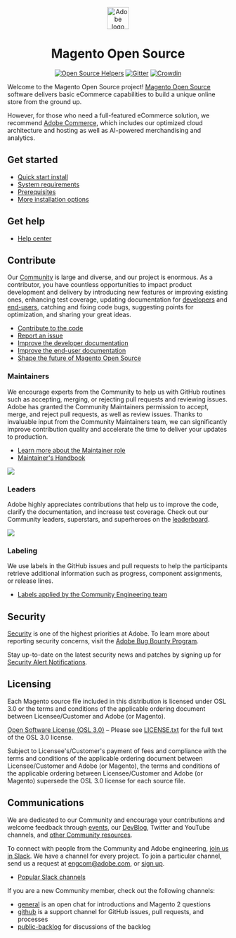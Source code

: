 
<p align="center">
<a href="https://magento.com/products/magento-open-source">
<img alt="Adobe logo" height="50px" src="https://www.adobe.com/content/dam/cc/icons/Adobe_Corporate_Horizontal_Red_HEX.svg"/>
</a>
</p>

<h1 align="center">Magento Open Source</h1>

<p align="center">
<a href="https://www.codetriage.com/magento/magento2"><img src="https://www.codetriage.com/magento/magento2/badges/users.svg" alt="Open Source Helpers" /></a>
<a href="https://gitter.im/magento/magento2?utm_source=badge&amp;utm_medium=badge&amp;utm_campaign=pr-badge"><img src="https://badges.gitter.im/Join%20Chat.svg" alt="Gitter" /></a> <a href="https://crowdin.com/project/magento-2"><img src="https://d322cqt584bo4o.cloudfront.net/magento-2/localized.svg" alt="Crowdin" /></a>
</p>

Welcome to the Magento Open Source project! [Magento Open Source](https://magento.com/products/magento-open-source) software delivers basic eCommerce capabilities to build a unique online store from the ground up.

However, for those who need a full-featured eCommerce solution, we recommend [Adobe Commerce](https://magento.com/products/magento-commerce), which includes our optimized cloud architecture and hosting as well as AI-powered merchandising and analytics.

## Get started

- [Quick start install](https://experienceleague.adobe.com/docs/commerce-operations/installation-guide/composer.html)
- [System requirements](https://experienceleague.adobe.com/docs/commerce-operations/installation-guide/system-requirements.html)
- [Prerequisites](https://experienceleague.adobe.com/docs/commerce-operations/installation-guide/prerequisites/overview.html)
- [More installation options](https://experienceleague.adobe.com/docs/commerce-operations/installation-guide/overview.html)

## Get help

- [Help center](https://support.magento.com/hc/en-us)

## Contribute

Our [Community](https://opensource.magento.com/) is large and diverse, and our project is enormous. As a contributor, you have countless opportunities to impact product development and delivery by introducing new features or improving existing ones, enhancing test coverage, updating documentation for [developers](https://developer.adobe.com/commerce/docs/) and [end-users](https://experienceleague.adobe.com/docs/commerce-admin/user-guides/home.html), catching and fixing code bugs, suggesting points for optimization, and sharing your great ideas.

- [Contribute to the code](https://developer.adobe.com/commerce/contributor/guides/code-contributions/)
- [Report an issue](https://developer.adobe.com/commerce/contributor/guides/code-contributions/#report)
- [Improve the developer documentation](https://github.com/magento/devdocs)
- [Improve the end-user documentation](https://github.com/magento/merchdocs)
- [Shape the future of Magento Open Source](https://developer.adobe.com/open/magento)

### Maintainers

We encourage experts from the Community to help us with GitHub routines such as accepting, merging, or rejecting pull requests and reviewing issues. Adobe has granted the Community Maintainers permission to accept, merge, and reject pull requests, as well as review issues. Thanks to invaluable input from the Community Maintainers team, we can significantly improve contribution quality and accelerate the time to deliver your updates to production.

- [Learn more about the Maintainer role](https://developer.adobe.com/commerce/contributor/guides/maintainers/)
- [Maintainer's Handbook](https://developer.adobe.com/commerce/contributor/guides/maintainers/handbook/)

[![](https://raw.githubusercontent.com/wiki/magento/magento2/images/maintainers.png)](https://magento.com/magento-contributors#maintainers)

### Leaders

Adobe highly appreciates contributions that help us to improve the code, clarify the documentation, and increase test coverage. Check out our Community leaders, superstars, and superheroes on the [leaderboard](https://magento.biterg.io/app/kibana#/dashboard/41dc0c60-fa06-11eb-bbaa-dd6ca6f8fda8?_g=()).

[![](https://raw.githubusercontent.com/wiki/magento/magento2/images/contributors.png)](https://magento.com/magento-contributors)

### Labeling

We use labels in the GitHub issues and pull requests to help the participants retrieve additional information such as progress, component assignments, or release lines.

- [Labels applied by the Community Engineering team](https://developer.adobe.com/commerce/contributor/guides/code-contributions/#labels)

## Security

[Security](https://developer.adobe.com/commerce/php/architecture/basics/security/) is one of the highest priorities at Adobe. To learn more about reporting security concerns, visit the [Adobe Bug Bounty Program](https://hackerone.com/adobe).

Stay up-to-date on the latest security news and patches by signing up for [Security Alert Notifications](https://magento.com/security/sign-up).

## Licensing

Each Magento source file included in this distribution is licensed under OSL 3.0 or the terms and conditions of the applicable ordering document between Licensee/Customer and Adobe (or Magento).

[Open Software License (OSL 3.0)](https://opensource.org/licenses/osl-3.0.php) – Please see [LICENSE.txt](LICENSE.txt) for the full text of the OSL 3.0 license.

Subject to Licensee's/Customer's payment of fees and compliance with the terms and conditions of the applicable ordering document between Licensee/Customer and Adobe (or Magento), the terms and conditions of the applicable ordering between Licensee/Customer and Adobe (or Magento) supersede the OSL 3.0 license for each source file.

## Communications

We are dedicated to our Community and encourage your contributions and welcome feedback through [events](https://www.adobe.io/open/magento/calendar), our [DevBlog](https://community.magento.com/t5/Magento-DevBlog/bg-p/devblog), Twitter and YouTube channels, and [other Community resources](https://developer.adobe.com/commerce/contributor/community/).

To connect with people from the Community and Adobe engineering, [join us in Slack](https://magentocommeng.slack.com). We have a channel for every project. To join a particular channel, send us a request at [engcom@adobe.com](mailto:engcom@adobe.com), or [sign up](https://opensource.magento.com/slack).

- [Popular Slack channels](https://www.adobe.io/open/magento/slack)

If you are a new Community member, check out the following channels:

- [general](https://magentocommeng.slack.com/archives/C4YS78WE6) is an open chat for introductions and Magento 2 questions
- [github](https://magentocommeng.slack.com/archives/C7KB93M32) is a support channel for GitHub issues, pull requests, and processes
- [public-backlog](https://magentocommeng.slack.com/archives/CCV3J3RV5) for discussions of the backlog
